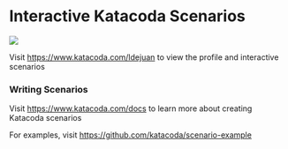 # Interactive Katacoda Scenarios

[![](http://shields.katacoda.com/katacoda/ldejuan/count.svg)](https://www.katacoda.com/ldejuan "Get your profile on Katacoda.com")

Visit https://www.katacoda.com/ldejuan to view the profile and interactive scenarios

### Writing Scenarios
Visit https://www.katacoda.com/docs to learn more about creating Katacoda scenarios

For examples, visit https://github.com/katacoda/scenario-example
